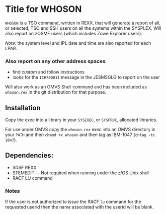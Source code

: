 # Title for WHOSON

`WHOSON` is a TSO command, written in REXX, that will generate a report
of all, or selected, TSO and SSH users on all the systems within the SYSPLEX.
Will also report on zOSMF users (which includes Zowe Explorer users).

*Note:* the system level and IPL date and time are also reported for each LPAR.

### Also report on any other address spaces
 - find *custom* and follow instructions
 - looks for the `ICH70001I` message in the JESMSGLG to report on the user

Will also work as an OMVS Shell command and has been included as
`whoson.rex` in the git distribution for that purpose.

## Installation

Copy the exec into a library in your `SYSEXEC`, or `SYSPROC`, allocated libraries.

For use under OMVS copy the `whoson.rex` exec into an OMVS
directory in your `PATH` and then `chmod +x whoson` and then tag as
IBM-1047 (`chtag -tc 1047`).

## Dependencies:

   * SDSF REXX
   * STEMEDIT   -- Not required when running under the z/OS Unix shell
   * RACF LU command

### Notes
If the user is not authorized to issue the RACF `lu` command for the
requested userid then the name associated with the userid will be blank.

